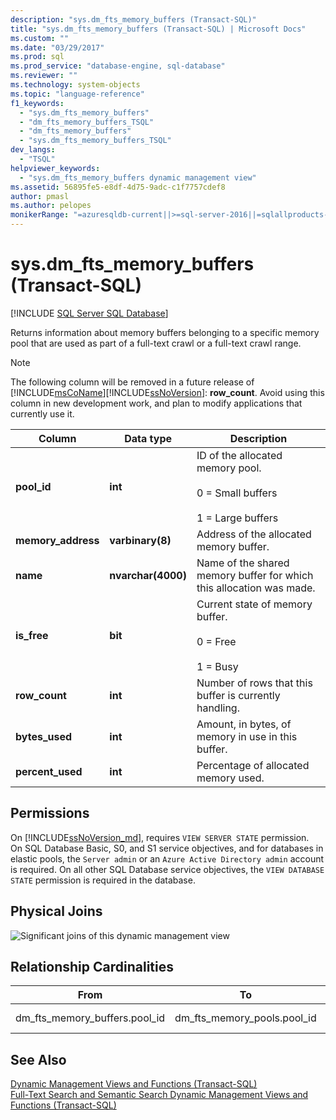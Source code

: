 ```yaml
---
description: "sys.dm_fts_memory_buffers (Transact-SQL)"
title: "sys.dm_fts_memory_buffers (Transact-SQL) | Microsoft Docs"
ms.custom: ""
ms.date: "03/29/2017"
ms.prod: sql
ms.prod_service: "database-engine, sql-database"
ms.reviewer: ""
ms.technology: system-objects
ms.topic: "language-reference"
f1_keywords: 
  - "sys.dm_fts_memory_buffers"
  - "dm_fts_memory_buffers_TSQL"
  - "dm_fts_memory_buffers"
  - "sys.dm_fts_memory_buffers_TSQL"
dev_langs: 
  - "TSQL"
helpviewer_keywords: 
  - "sys.dm_fts_memory_buffers dynamic management view"
ms.assetid: 56895fe5-e8df-4d75-9adc-c1f7757cdef8 
author: pmasl 
ms.author: pelopes
monikerRange: "=azuresqldb-current||>=sql-server-2016||=sqlallproducts-allversions||>=sql-server-linux-2017||=azuresqldb-mi-current"
---
```

# sys.dm_fts_memory_buffers (Transact-SQL)
[!INCLUDE [SQL Server SQL Database](../../includes/applies-to-version/sql-asdb.md)]

  Returns information about memory buffers belonging to a specific memory pool that are used as part of a full-text crawl or a full-text crawl range.  
  
> [!NOTE]
> The following column will be removed in a future release of [!INCLUDE[msCoName](../../includes/msconame-md.md)][!INCLUDE[ssNoVersion](../../includes/ssnoversion-md.md)]: **row_count**. Avoid using this column in new development work, and plan to modify applications that currently use it.  

  
|Column|Data type|Description|  
|------------|---------------|-----------------|  
|**pool_id**|**int**|ID of the allocated memory pool.<br /><br /> 0 = Small buffers<br /><br /> 1 = Large buffers|  
|**memory_address**|**varbinary(8)**|Address of the allocated memory buffer.|  
|**name**|**nvarchar(4000)**|Name of the shared memory buffer for which this allocation was made.|  
|**is_free**|**bit**|Current state of memory buffer.<br /><br /> 0 = Free<br /><br /> 1 = Busy|  
|**row_count**|**int**|Number of rows that this buffer is currently handling.|  
|**bytes_used**|**int**|Amount, in bytes, of memory in use in this buffer.|  
|**percent_used**|**int**|Percentage of allocated memory used.|  
  
## Permissions  

On [!INCLUDE[ssNoVersion_md](../../includes/ssnoversion-md.md)], requires `VIEW SERVER STATE` permission.   
On SQL Database Basic, S0, and S1 service objectives, and for databases in elastic pools, the `Server admin` or an `Azure Active Directory admin` account is required. On all other SQL Database service objectives, the `VIEW DATABASE STATE` permission is required in the database.   
  
## Physical Joins  
 ![Significant joins of this dynamic management view](../../relational-databases/system-dynamic-management-views/media/join-dm-fts-memory-buffers-1.gif "Significant joins of this dynamic management view")  
  
## Relationship Cardinalities  
  
|From|To|Relationship|  
|----------|--------|------------------|  
|dm_fts_memory_buffers.pool_id|dm_fts_memory_pools.pool_id|Many-to-one|  
  
## See Also  
 [Dynamic Management Views and Functions &#40;Transact-SQL&#41;](~/relational-databases/system-dynamic-management-views/system-dynamic-management-views.md)   
 [Full-Text Search and Semantic Search Dynamic Management Views and Functions &#40;Transact-SQL&#41;](../../relational-databases/system-dynamic-management-views/full-text-and-semantic-search-dynamic-management-views-functions.md)  
  
  

